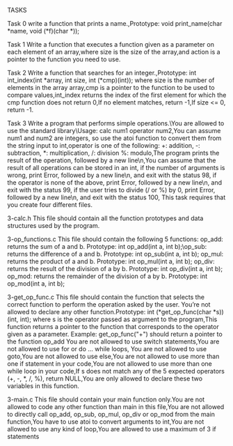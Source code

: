 TASKS

Task 0
write a function that prints a name.,Prototype: void print_name(char *name, void (*f)(char *));

Task 1
Write a function that executes a function given as a parameter on each element of an array,where size is the size of the array,and action is a pointer to the function you need to use.

Task 2
Write a function that searches for an integer.,Prototype: int int_index(int *array, int size, int (*cmp)(int)); where size is the number of elements in the array array,cmp is a pointer to the function to be used to compare values,int_index returns the index of the first element for which the cmp function does not return 0,If no element matches, return -1,If size <= 0, return -1.

Task 3
Write a program that performs simple operations.\You are allowed to use the standard library\Usage: calc num1 operator num2,You can assume num1 and num2 are integers, so use the atoi function to convert them from the string input to int,operator is one of the following: +: addition, -: subtraction, *: multiplication, /: division %: modulo,The program prints the result of the operation, followed by a new line\n,You can assume that the result of all operations can be stored in an int, if the number of arguments is wrong, print Error, followed by a new line\n, and exit with the status 98, if the operator is none of the above, print Error, followed by a new line\n, and exit with the status 99, if the user tries to divide (/ or %) by 0, print Error, followed by a new line\n, and exit with the status 100, This task requires that you create four different files.

3-calc.h
This file should contain all the function prototypes and data structures used by the program.

3-op_functions.c
This file should contain the following 5 functions: op_add: returns the sum of a and b. Prototype: int op_add(int a, int b);\op_sub: returns the difference of a and b. Prototype: int op_sub(int a, int b); op_mul: returns the product of a and b. Prototype: int op_mul(int a, int b); op_div: returns the result of the division of a by b. Prototype: int op_div(int a, int b); op_mod: returns the remainder of the division of a by b. Prototype: int op_mod(int a, int b);

3-get_op_func.c
This file should contain the function that selects the correct function to perform the operation asked by the user. You’re not allowed to declare any other function.Prototype: int (*get_op_func(char *s))(int, int); where s is the operator passed as argument to the program,This function returns a pointer to the function that corresponds to the operator given as a parameter. Example: get_op_func("+") should return a pointer to the function op_add You are not allowed to use switch statements,You are not allowed to use for or do ... while loops, You are not allowed to use goto,You are not allowed to use else,You are not allowed to use more than one if statement in your code,You are not allowed to use more than one while loop in your code,If s does not match any of the 5 expected operators (+, -, *, /, %), return NULL,You are only allowed to declare these two variables in this function.

3-main.c
This file should contain your main function only.You are not allowed to code any other function than main in this file,You are not allowed to directly call op_add, op_sub, op_mul, op_div or op_mod from the main function,You have to use atoi to convert arguments to int,You are not allowed to use any kind of loop,You are allowed to use a maximum of 3 if statements
